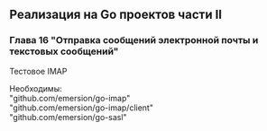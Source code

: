 ## Реализация на Go проектов части II
### Глава 16 "Отправка сообщений электронной почты и текстовых сообщений"
Тестовое IMAP  

Необходимы:  
"github.com/emersion/go-imap"  
"github.com/emersion/go-imap/client"  
"github.com/emersion/go-sasl"